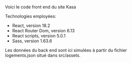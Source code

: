 Voici le code front end du site Kasa

Technologies employées:

- React, version 18.2
- React Router Dom, version 6.13
- React scripts, version 5.0.1
- Sass, version 1.63.6

Les données du back end sont ici simulées à partir du fichier logements.json situé dans src/assets.
